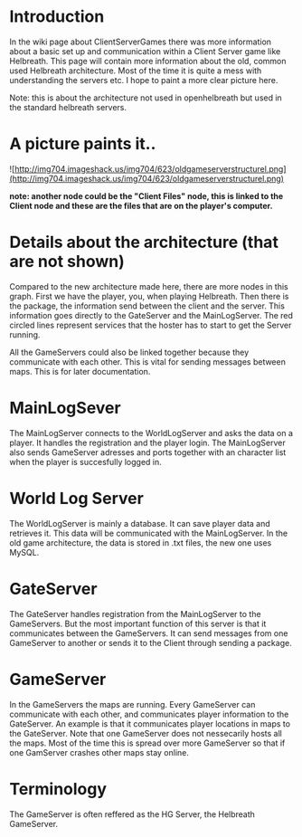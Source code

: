 # Introduction #

In the wiki page about ClientServerGames there was more information about a basic set up and communication within a Client Server game like Helbreath. This page will contain more information about the old, common used Helbreath architecture. Most of the time it is quite a mess with understanding the servers etc. I hope to paint a more clear picture here.

Note: this is about the architecture not used in openhelbreath but used in the standard helbreath servers.

# A picture paints it.. #

![http://img704.imageshack.us/img704/623/oldgameserverstructurel.png](http://img704.imageshack.us/img704/623/oldgameserverstructurel.png)

**note: another node could be the "Client Files" node, this is linked to the Client node and these are the files that are on the player's computer.**

# Details about the architecture (that are not shown) #

Compared to the new architecture made here, there are more nodes in this graph.
First we have the player, you, when playing Helbreath.
Then there is the package, the information send between the client and the server.
This information goes directly to the GateServer and the MainLogServer.
The red circled lines represent services that the hoster has to start to get the Server running.

All the GameServers could also be linked together because they communicate with each other. This is vital for sending messages between maps. This is for later documentation.

# MainLogSever #

The MainLogServer connects to the WorldLogServer and asks the data on a player.
It handles the registration and the player login.
The MainLogServer also sends GameServer adresses and ports together with an character list when the player is succesfully logged in.

# World Log Server #

The WorldLogServer is mainly a database. It can save player data and retrieves it. This data will be communicated with the MainLogServer. In the old game architecture, the data is stored in .txt files, the new one uses MySQL.

# GateServer #

The GateServer handles registration from the MainLogServer to the GameServers. But the most important function of this server is that it communicates between the GameServers. It can send messages from one GameServer to another or sends it to the Client through sending a package.

# GameServer #
In the GameServers the maps are running. Every GameServer can communicate with each other, and communicates player information to the GateServer.
An example is that it communicates player locations in maps to the GateServer. Note that one GameServer does not nessecarily hosts all the maps. Most of the time this is spread over more GameServer so that if one GamServer crashes other maps stay online.

# Terminology #

The GameServer is often reffered as the HG Server, the Helbreath GameServer.